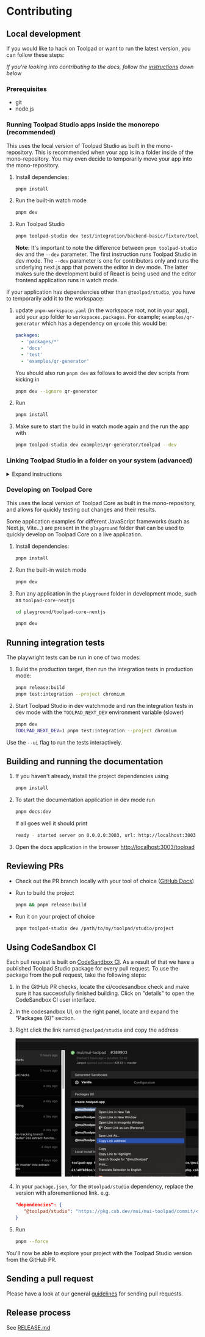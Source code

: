 # Contributing

## Local development

If you would like to hack on Toolpad or want to run the latest version, you can follow these steps:

_If you're looking into contributing to the docs, follow the [instructions](#building-and-running-the-documentation) down below_

### Prerequisites

- git
- node.js

### Running Toolpad Studio apps inside the monorepo (recommended)

This uses the local version of Toolpad Studio as built in the mono-repository.
This is recommended when your app is in a folder inside of the mono-repository.
You may even decide to temporarily move your app into the mono-repository.

1. Install dependencies:

   ```bash
   pnpm install
   ```

1. Run the built-in watch mode

   ```bash
   pnpm dev
   ```

1. Run Toolpad Studio

   ```bash
   pnpm toolpad-studio dev test/integration/backend-basic/fixture/toolpad --dev
   ```

   **Note:** It's important to note the difference between `pnpm toolpad-studio dev` and the `--dev` parameter. The first instruction runs Toolpad Studio in dev mode. The `--dev` parameter is one for contributors only and runs the underlying next.js app that powers the editor in dev mode. The latter makes sure the development build of React is being used and the editor frontend application runs in watch mode.

If your application has dependencies other than `@toolpad/studio`, you have to temporarily add it to the workspace:

1. update `pnpm-workspace.yaml` (in the workspace root, not in your app), add your app folder to `workspaces.packages`.
   For example; `examples/qr-generator` which has a dependency on `qrcode` this would be:

   ```yaml
   packages:
     - 'packages/*'
     - 'docs'
     - 'test'
     - 'examples/qr-generator'
   ```

   You should also run `pnpm dev` as follows to avoid the dev scripts from kicking in

   ```bash
   pnpm dev --ignore qr-generator
   ```

1. Run

   ```bash
   pnpm install
   ```

1. Make sure to start the build in watch mode again and the run the app with

   ```bash
   pnpm toolpad-studio dev examples/qr-generator/toolpad --dev
   ```

### Linking Toolpad Studio in a folder on your system (advanced)

<details>
<summary>Expand instructions</summary>

In some cases you may want to link local Toolpad Studio app into a project on your laptop.

1. Install dependencies:

```bash
pnpm install
```

1. Run the build in watch mode

   ```bash
   pnpm dev
   ```

2. In another folder, start a Toolpad Studio project using:

   ```json
   {
     "name": "toolpad-local",
     "version": "1.0.0",
     "license": "MIT",
     "scripts": {
       "dev": "toolpad-studio dev --dev",
       "build": "toolpad-studio build --dev",
       "start": "toolpad-studio start --dev"
     },
     "dependencies": {
       "@toolpad/studio": "portal:<your-local-toolpad-monorepo>/packages/toolpad-studio"
     },
     "resolutions": {
       "@toolpad/studio": "portal:<your-local-toolpad-monorepo>/packages/toolpad-studio",
       "@toolpad/studio-runtime": "portal:<your-local-toolpad-monorepo>/packages/toolpad-studio-runtime",
       "@toolpad/studio-components": "portal:<your-local-toolpad-monorepo>/packages/toolpad-studio-components",
       "@toolpad/utils": "portal:<your-local-toolpad-monorepo>/packages/toolpad-utils"
     }
   }
   ```

   1. Replace `<your-local-toolpad-studio-monorepo>` with the path to the Toolpad Studio monorepo on your file system. Make sure to keep `portal:`.

   2. In order to use `portal:` dependencies, we will need to use yarn 2. So start by running

      ```bash
      yarn set version berry
      ```

      and add to the `.yarnrc.yml`:

      ```yaml
      nodeLinker: node-modules
      ```

   3. then run

      ```bash
      yarn install
      ```

3. Run start toolpad-studio in dev mode:

   ```bash
   yarn dev
   ```

</details>

### Developing on Toolpad Core

This uses the local version of Toolpad Core as built in the mono-repository, and allows for quickly testing out changes and their results.

Some application examples for different JavaScript frameworks (such as Next.js, Vite…) are present in the `playground` folder that can be used to quickly develop on Toolpad Core on a live application.

1. Install dependencies:

   ```bash
   pnpm install
   ```

2. Run the built-in watch mode

   ```bash
   pnpm dev
   ```

3. Run any application in the `playground` folder in development mode, such as `toolpad-core-nextjs`

   ```bash
   cd playground/toolpad-core-nextjs
   ```

   ```bash
   pnpm dev
   ```

## Running integration tests

The playwright tests can be run in one of two modes:

1. Build the production target, then run the integration tests in production mode:

   ```bash
   pnpm release:build
   pnpm test:integration --project chromium
   ```

2. Start Toolpad Studio in dev watchmode and run the integration tests in dev mode with the `TOOLPAD_NEXT_DEV` environment variable (slower)

   ```bash
   pnpm dev
   TOOLPAD_NEXT_DEV=1 pnpm test:integration --project chromium
   ```

Use the `--ui` flag to run the tests interactively.

## Building and running the documentation

1. If you haven't already, install the project dependencies using

   ```bash
   pnpm install
   ```

1. To start the documentation application in dev mode run

   ```bash
   pnpm docs:dev
   ```

   If all goes well it should print

   ```bash
   ready - started server on 0.0.0.0:3003, url: http://localhost:3003
   ```

1. Open the docs application in the browser [http://localhost:3003/toolpad](http://localhost:3003/toolpad)

## Reviewing PRs

- Check out the PR branch locally with your tool of choice ([GitHub Docs](https://docs.github.com/en/pull-requests/collaborating-with-pull-requests/reviewing-changes-in-pull-requests/checking-out-pull-requests-locally?tool=cli))
- Run to build the project

  ```bash
  pnpm && pnpm release:build
  ```

- Run it on your project of choice

  ```bash
  pnpm toolpad-studio dev /path/to/my/toolpad/studio/project
  ```

## Using CodeSandbox CI

Each pull request is built on [CodeSandbox CI](https://codesandbox.io/docs/learn/sandboxes/ci). As a result of that we have a published Toolpad Studio package for every pull request. To use the package from the pull request, take the following steps:

1. In the GitHub PR checks, locate the ci/codesandbox check and make sure it has successfully finished building. Click on "details" to open the CodeSandbox CI user interface.

2. In the codesandbox UI, on the right panel, locate and expand the "Packages (6)" section.

3. Right click the link named `@toolpad/studio` and copy the address

   ![Copy CodeSandbox CI package link](contributing/codesandbox-ci-package-link.png)

4. In your `package.json`, for the `@toolpad/studio` dependency, replace the version with aforementioned link. e.g.

   ```json
   "dependencies": {
      "@toolpad/studio": "https://pkg.csb.dev/mui/mui-toolpad/commit/<commit>/@toolpad/studio"
   }
   ```

5. Run

   ```bash
   pnpm --force
   ```

You'll now be able to explore your project with the Toolpad Studio version from the GitHub PR.

## Sending a pull request

Please have a look at our general [guidelines](https://github.com/mui/material-ui/blob/master/CONTRIBUTING.md#sending-a-pull-request) for sending pull requests.

## Release process

See [RELEASE.md](./RELEASE.md)
